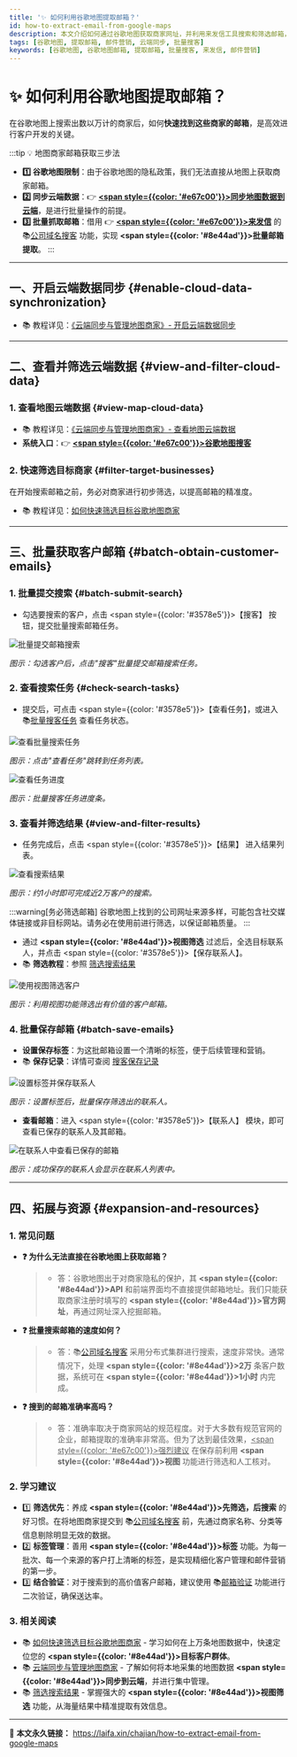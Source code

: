 ```yaml
---
title: '✨ 如何利用谷歌地图提取邮箱？'
id: how-to-extract-email-from-google-maps
description: 本文介绍如何通过谷歌地图获取商家网址，并利用来发信工具搜索和筛选邮箱，以便进行有效的邮件营销。
tags: [谷歌地图, 提取邮箱, 邮件营销, 云端同步, 批量搜客]
keywords: [谷歌地图, 谷歌地图邮箱, 提取邮箱, 批量搜客, 来发信, 邮件营销]
---
```


# ✨ 如何利用谷歌地图提取邮箱？

在谷歌地图上搜索出数以万计的商家后，如何**快速找到这些商家的邮箱**，是高效进行客户开发的关键。

:::tip 💡 地图商家邮箱获取三步法

- **1️⃣ 谷歌地图限制**：由于谷歌地图的隐私政策，我们无法直接从地图上获取商家邮箱。
- **2️⃣ 同步云端数据**：👉 [**<span style={{color: '#e67c00'}}>同步地图数据到云端</span>**](./cloud-synchronize-merchants-and-centralized-data-management)，是进行批量操作的前提。
- **3️⃣ 批量抓取邮箱**：借用 👉 [**<span style={{color: '#e67c00'}}>来发信</span>**](https://laifaxin.com) 的 📚[公司域名搜客](../zhinan/customer-website-search) 功能，实现 **<span style={{color: '#8e44ad'}}>批量邮箱提取</span>**。
  :::

---

## 一、开启云端数据同步 {#enable-cloud-data-synchronization}

- 📚 教程详见：[《云端同步与管理地图商家》- 开启云端数据同步](./cloud-synchronize-merchants-and-centralized-data-management#view-cloud-data)

---

## 二、查看并筛选云端数据 {#view-and-filter-cloud-data}

### 1. 查看地图云端数据 {#view-map-cloud-data}

- 📚 教程详见：[《云端同步与管理地图商家》- 查看地图云端数据](./cloud-synchronize-merchants-and-centralized-data-management#view-cloud-data)
- **系统入口**：👉 [**<span style={{color: '#e67c00'}}>谷歌地图搜客</span>**](https://web.laifaxin.com/search/google-map)

### 2. 快速筛选目标商家 {#filter-target-businesses}

在开始搜索邮箱之前，务必对商家进行初步筛选，以提高邮箱的精准度。

- 📚 教程详见：[如何快速筛选目标谷歌地图商家](./how-to-quickly-filter-target-google-maps-businesses)

---

## 三、批量获取客户邮箱 {#batch-obtain-customer-emails}

### 1. 批量提交搜索 {#batch-submit-search}

- 勾选要搜索的客户，点击 <span style={{color: '#3578e5'}}>【搜客】</span> 按钮，提交批量搜索邮箱任务。

![批量提交邮箱搜索](https://cos.files.maozhishi.com/data/web/web-files/img/20240919202753.png)

_图示：勾选客户后，点击"搜客"批量提交邮箱搜索任务。_

### 2. 查看搜索任务 {#check-search-tasks}

- 提交后，可点击 <span style={{color: '#3578e5'}}>【查看任务】</span>，或进入 📚[批量搜客任务](../zhinan/bulk-search-task) 查看任务状态。

![查看批量搜索任务](https://cos.files.maozhishi.com/data/web/web-files/img/20240919202903.png)

_图示：点击"查看任务"跳转到任务列表。_

![查看任务进度](https://cos.files.maozhishi.com/data/web/web-files/img/20240919203018.png)

_图示：批量搜客任务进度条。_

### 3. 查看并筛选结果 {#view-and-filter-results}

- 任务完成后，点击 <span style={{color: '#3578e5'}}>【结果】</span> 进入结果列表。

![查看搜索结果](https://cos.files.maozhishi.com/data/web/web-files/img/20240919221112.png)

_图示：约1小时即可完成近2万客户的搜索。_

:::warning[务必筛选邮箱]
谷歌地图上找到的公司网址来源多样，可能包含社交媒体链接或非目标网站。请务必在使用前进行筛选，以保证邮箱质量。
:::

- 通过 **<span style={{color: '#8e44ad'}}>视图筛选</span>** 过滤后，全选目标联系人，并点击 <span style={{color: '#3578e5'}}>【保存联系人】</span>。
- 📚 **筛选教程**：参照 [筛选搜索结果](../zhinan/filter-search-results)

![使用视图筛选客户](https://cos.files.maozhishi.com/data/web/web-files/img/20240819173657.png)

_图示：利用视图功能筛选出有价值的客户邮箱。_

### 4. 批量保存邮箱 {#batch-save-emails}

- **设置保存标签**：为这批邮箱设置一个清晰的标签，便于后续管理和营销。
- 📚 **保存记录**：详情可查阅 [搜客保存记录](../zhinan/search-save-records)

![设置标签并保存联系人](https://cos.files.maozhishi.com/data/web/web-files/img/20240819174114.png)

_图示：设置标签后，批量保存筛选出的联系人。_

- **查看邮箱**：进入 <span style={{color: '#3578e5'}}>【联系人】</span> 模块，即可查看已保存的联系人及其邮箱。

![在联系人中查看已保存的邮箱](https://cos.files.maozhishi.com/data/web/web-files/img/20240819174255.png)

_图示：成功保存的联系人会显示在联系人列表中。_

---

## 四、拓展与资源 {#expansion-and-resources}

### 1. 常见问题

- **❓ 为什么无法直接在谷歌地图上获取邮箱？**

  > - 答：谷歌地图出于对商家隐私的保护，其 **<span style={{color: '#8e44ad'}}>API</span>** 和前端界面均不直接提供邮箱地址。我们只能获取商家注册时填写的 **<span style={{color: '#8e44ad'}}>官方网址</span>**，再通过网址深入挖掘邮箱。

- **❓ 批量搜索邮箱的速度如何？**

  > - 答：📚[公司域名搜客](../zhinan/customer-website-search) 采用分布式集群进行搜索，速度非常快。通常情况下，处理 **<span style={{color: '#8e44ad'}}>2万</span>** 条客户数据，系统可在 **<span style={{color: '#8e44ad'}}>1小时</span>** 内完成。

- **❓ 搜到的邮箱准确率高吗？**
  > - 答：准确率取决于商家网站的规范程度。对于大多数有规范官网的企业，邮箱提取的准确率非常高。但为了达到最佳效果，<u><span style={{color: '#e67c00'}}>强烈建议</span></u> 在保存前利用 **<span style={{color: '#8e44ad'}}>视图</span>** 功能进行筛选和人工核对。

### 2. 学习建议

- 1️⃣ **筛选优先**：养成 **<span style={{color: '#8e44ad'}}>先筛选，后搜索</span>** 的好习惯。在将地图商家提交到 📚[公司域名搜客](../zhinan/customer-website-search) 前，先通过商家名称、分类等信息剔除明显无效的数据。
- 2️⃣ **标签管理**：善用 **<span style={{color: '#8e44ad'}}>标签</span>** 功能。为每一批次、每一个来源的客户打上清晰的标签，是实现精细化客户管理和邮件营销的第一步。
- 3️⃣ **结合验证**：对于搜索到的高价值客户邮箱，建议使用 📚[邮箱验证](../zhinan/email-verification) 功能进行二次验证，确保送达率。

### 3. 相关阅读

- 📚 [如何快速筛选目标谷歌地图商家](./how-to-quickly-filter-target-google-maps-businesses) - 学习如何在上万条地图数据中，快速定位您的 **<span style={{color: '#8e44ad'}}>目标客户群体</span>**。
- 📚 [云端同步与管理地图商家](./cloud-synchronize-merchants-and-centralized-data-management) - 了解如何将本地采集的地图数据 **<span style={{color: '#8e44ad'}}>同步到云端</span>**，并进行集中管理。
- 📚 [筛选搜索结果](../zhinan/filter-search-results) - 掌握强大的 **<span style={{color: '#8e44ad'}}>视图筛选</span>** 功能，从海量结果中精准提取有效信息。

---

🔗 **本文永久链接：** https://laifa.xin/chajian/how-to-extract-email-from-google-maps
